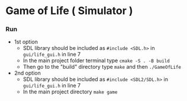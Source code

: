 # Game of Life ( Simulator )

### Run  

* 1st option
  * SDL library should be included as ``` #include <SDL.h> ``` in ``` gui/life_gui.h ``` in line 7
  * In the main project folder terminal type ``` cmake -S . -B build ``` 
  * Then go to the "build" directory type ``` make ``` and then ``` ./GameOfLife ```
* 2nd option
  * SDL library should be included as ``` #include <SDL2/SDL.h> ``` in ``` gui/life_gui.h ``` in line 7
  * In the main project directory ``` make game ```


